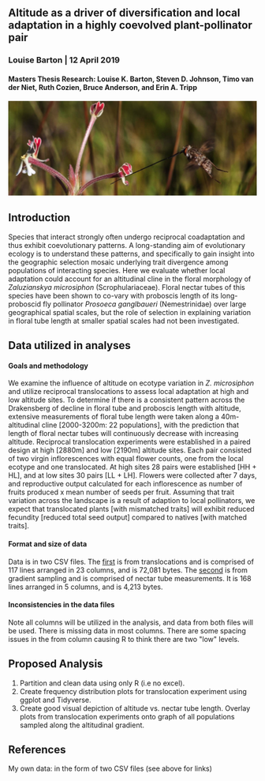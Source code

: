 ﻿## Altitude as a driver  of diversification and local adaptation in a highly coevolved plant-pollinator pair 

### Louise Barton  |  12 April 2019
#### Masters Thesis Research: Louise K. Barton, Steven D. Johnson, Timo van der Niet, Ruth Cozien, Bruce Anderson, and Erin A. Tripp 

![Coevolution Rulz](Untitled.jpg)

## Introduction
Species that interact strongly often undergo reciprocal coadaptation and thus exhibit coevolutionary patterns. A long-standing aim of evolutionary ecology is to understand these patterns, and specifically to gain insight into the geographic selection mosaic underlying trait divergence among populations of interacting species.  Here we evaluate whether local adaptation could account for an altitudinal cline in the floral morphology of *Zaluzianskya microsiphon* (Scrophulariaceae).  Floral nectar tubes of this species have been shown to co-vary with proboscis length of its long-proboscid fly pollinator *Prosoeca ganglbaueri* (Nemestrinidae) over large geographical spatial scales, but the role of selection in explaining variation in floral tube length at smaller spatial scales had not been investigated.

## Data utilized in analyses 
#### Goals and methodology 
We examine the influence of altitude on ecotype variation in *Z. microsiphon* and utilize reciprocal translocations to assess local adaptation at high and low altitude sites. To determine if there is a consistent pattern across the Drakensberg of decline in floral tube and proboscis length with altitude, extensive measurements of floral tube length were taken along a 40m-altitudinal cline [2000-3200m: 22 populations], with the prediction that length of floral nectar tubes will continuously decrease with increasing altitude.  Reciprocal translocation experiments were established in a paired design at high [2880m] and low [2190m] altitude sites. Each pair consisted of two virgin inflorescences with equal flower counts, one from the local ecotype and one translocated. At high sites 28 pairs were established [HH + HL], and at low sites 30 pairs [LL + LH].  Flowers were collected after 7 days, and reproductive output calculated for each inflorescence as number of fruits produced x mean number of seeds per fruit. Assuming that trait variation across the landscape is a result of adaption to local pollinators, we expect that translocated plants [with mismatched traits] will exhibit reduced fecundity [reduced total seed output] compared to natives [with matched traits].

#### Format and size of data 
Data is in two CSV files. The [first](DATA.xlsx) is from translocations and is comprised of 117 lines arranged in 23 columns, and is 72,081 bytes.  The [second](tubelength.csv) is from gradient sampling and is comprised of nectar tube measurements. It is 168 lines arranged in 5 columns, and is 4,213 bytes. 

#### Inconsistencies in the data files 
Note all columns will be utilized in the analysis, and data from both files will be used. There is missing data in most columns. There are some spacing issues in the from column causing R to think there are two "low" levels. 

## Proposed Analysis 
1. Partition and clean data using only R (i.e no excel). 
2. Create frequency distribution plots for translocation experiment using ggplot and Tidyverse. 
3. Create good visual depiction of altitude vs. nectar tube length. Overlay plots from translocation experiments onto graph of all populations sampled along the altitudinal gradient. 

## References 
My own data: in the form of two CSV files (see above for links)



